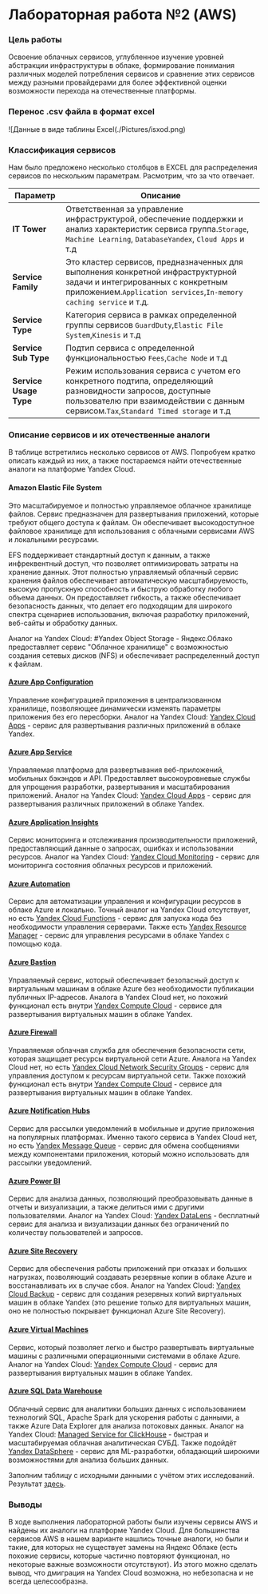 # Лабораторная работа №2 (AWS)

### Цель работы


Освоение облачных сервисов, углубленное изучение уровней абстракции инфраструктуры в облаке, формирование понимания различных моделей потребления сервисов и сравнение этих сервисов между разными провайдерами для более эффективной оценки возможности перехода на отечественные платформы.



### Перенос .csv файла в формат excel

![Данные в виде таблины Excel(./Pictures/isxod.png)

### Классификация сервисов 

Нам было предложено несколько столбцов в EXCEL для распределения сервисов по нескольким параметрам. Расмотрим, что за что отвечает.

| Параметр | Описание |
| ----- | ------------ |
| **IT Tower** | Ответственная за управление инфраструктурой, обеспечение поддержки и анализ характеристик сервиса группа.`Storage`,` Machine Learning`, `DatabaseYandex`, `Cloud Apps` и т.д |
| **Service Family** | Это кластер сервисов, предназначенных для выполнения конкретной инфраструктурной задачи и интегрированных с конкретным приложением.`Application services`,`In-memory caching service` и т.д. |
| **Service Type** | Категория сервиса в рамках определенной группы сервисов `GuardDuty`,`Elastic File System`,`Kinesis` и т.д |
| **Service Sub Type** |Подтип сервиса с определенной функциональностью `Fees`,`Cache Node` и т.д  |
| **Service Usage Type** | Режим использования сервиса с учетом его конкретного подтипа, определяющий разновидности запросов, доступные пользователю при взаимодействии с данным сервисом.`Tax`,`Standard Timed storage` и т.д  |

### Описание сервисов и их отечественные аналоги

В таблице встретились несколько сервисов от AWS. Попробуем кратко описать каждый из них, а также постараемся найти отечественные аналоги на платформе Yandex Cloud.

#### Amazon Elastic File System
Это масштабируемое и полностью управляемое облачное хранилище файлов. Сервис предназначен для развертывания приложений, которые требуют общего доступа к файлам. Он обеспечивает высокодоступное файловое хранилище для использования с облачными сервисами AWS и локальными ресурсами.

EFS поддерживает стандартный доступ к данным, а также инфреквентный доступ, что позволяет оптимизировать затраты на хранение данных. Этот полностью управляемый облачный сервис хранения файлов обеспечивает автоматическую масштабируемость, высокую пропускную способность и быструю обработку любого объема данных. Он предоставляет гибкость, а также обеспечивает безопасность данных, что делает его подходящим для широкого спектра сценариев использования, включая разработку приложений, веб-сайты и обработку данных.

Аналог на Yandex Cloud: #Yandex Object Storage - Яндекс.Облако предоставляет сервис "Облачное хранилище" с возможностью создания сетевых дисков (NFS) и обеспечивает распределенный доступ к файлам. 

#### [Azure App Configuration](https://azure.microsoft.com/ru-ru/services/app-configuration/)
Управление конфигурацией приложения в централизованном хранилище, позволяющее динамически изменять параметры приложения без его пересборки.
Аналог на Yandex Cloud: [Yandex Cloud Apps](https://cloud.yandex.ru/services/appload-balancer) - сервис для развертывания различных приложений в облаке Yandex.

#### [Azure App Service](https://azure.microsoft.com/ru-ru/services/app-service/)
Управляемая платформа для развертывания веб-приложений, мобильных бэкэндов и API. Предоставляет высокоуровневые службы для упрощения разработки, развертывания и масштабирования приложений.
Аналог на Yandex Cloud: [Yandex Cloud Apps](https://cloud.yandex.ru/services/appload-balancer) - сервис для развертывания различных приложений в облаке Yandex.

#### [Azure Application Insights](https://azure.microsoft.com/ru-ru/services/monitor/)
Сервис мониторинга и отслеживания производительности приложений, предоставляющий данные о запросах, ошибках и использовании ресурсов.
Аналог на Yandex Cloud: [Yandex Cloud Monitoring](https://cloud.yandex.ru/services/monitoring) - сервис для мониторинга состояния облачных ресурсов и приложений.


#### [Azure Automation](https://azure.microsoft.com/ru-ru/products/automation/)
Сервис для автоматизации управления и конфигурации ресурсов в облаке Azure и локально.
Точный аналог на Yandex Cloud отсутствует, но есть [Yandex Cloud Functions](https://cloud.yandex.ru/services/functions) - сервис для запуска кода без необходимости управления серверами. Также есть [Yandex Resource Manager](https://cloud.yandex.ru/docs/resource-manager/) - сервис для управления ресурсами в облаке Yandex с помощью кода.

#### [Azure Bastion](https://azure.microsoft.com/ru-ru/services/azure-bastion/)
Управляемый сервис, который обеспечивает безопасный доступ к виртуальным машинам в облаке Azure без необходимости публикации публичных IP-адресов.
Аналога в Yandex Cloud нет, но похожий функционал есть внутри [Yandex Compute Cloud](https://cloud.yandex.ru/services/compute) - сервисе для развертывания виртуальных машин в облаке Yandex.


#### [Azure Firewall](https://azure.microsoft.com/ru-ru/services/azure-firewall/)
Управляемая облачная служба для обеспечения безопасности сети, которая защищает ресурсы виртуальной сети Azure.
Аналога на Yandex Cloud нет, но есть [Yandex Cloud Network Security Groups](https://cloud.yandex.ru/docs/vpc/concepts/security-groups) - сервис для управления доступом к ресурсам виртуальной сети. Также похожий функционал есть внутри [Yandex Compute Cloud](https://cloud.yandex.ru/services/compute) - сервисе для развертывания виртуальных машин в облаке Yandex.

#### [Azure Notification Hubs](https://azure.microsoft.com/ru-ru/services/notification-hubs/)
Сервис для рассылки уведомлений в мобильные и другие приложения на популярных платформах.
Именно такого сервиса в Yandex Cloud нет, но есть [Yandex Message Queue](https://cloud.yandex.ru/services/message-queue) - сервис для обмена сообщениями между компонентами приложения, который можно использовать для рассылки уведомлений.

#### [Azure Power BI](https://azure.microsoft.com/ru-ru/products/power-bi/)
Сервис для анализа данных, позволяющий преобразовывать данные в отчеты и визуализации, а также делиться ими с другими пользователями.
Аналог на Yandex Cloud: [Yandex DataLens](https://cloud.yandex.ru/services/datalens) - бесплатный сервис для анализа и визуализации данных без ограничений по количеству пользователей и запросов.


#### [Azure Site Recovery](https://azure.microsoft.com/ru-ru/services/site-recovery/)
Сервис для обеспечения работы приложений при отказах и больших нагрузках, позволяющий создавать резервные копии в облаке Azure и восстанавливать их в случае сбоя.
Аналог на Yandex Cloud: [Yandex Cloud Backup](https://cloud.yandex.ru/services/backup) - сервис для создания резервных копий виртуальных машин в облаке Yandex (это решение только для виртуальных машин, оно не полностью покрывает функционал Azure Site Recovery).

#### [Azure Virtual Machines](https://azure.microsoft.com/ru-ru/services/virtual-machines/)
Сервис, который позволяет легко и быстро развертывать виртуальные машины с различными операционными системами в облаке Azure.
Аналог на Yandex Cloud: [Yandex Compute Cloud](https://cloud.yandex.ru/services/compute) - сервис для развертывания виртуальных машин в облаке Yandex.

#### [Azure SQL Data Warehouse](https://azure.microsoft.com/ru-ru/services/sql-data-warehouse/)
Облачный сервис для аналитики больших данных с использованием технологий SQL, Apache Spark для ускорения работы с данными, а также Azure Data Explorer для анализа потоковых данных.
Аналог на Yandex Cloud: [Managed Service for ClickHouse](https://cloud.yandex.ru/services/managed-clickhouse) - быстрая и масштабируемая облачная аналитическая СУБД.
Также подойдёт [Yandex DataSphere](https://cloud.yandex.ru/services/datasphere) - сервис для ML-разработки, обладающий широкими возможностями для анализа больших данных.


Заполним таблицу с исходными данными с учётом этих исследований. Результат [здесь](./result.csv).



### Выводы

В ходе выполнения лабораторной работы были изучены сервисы AWS и найдены их аналоги на платформе Yandex Cloud. Для большинства сервисов AWS в нашем варианте нашлись точные аналоги, но были и такие, для которых не существует замены на Яндекс Облаке (есть похожие сервисы, которые частично повторяют функционал, но некоторые важные возможности отсутствуют). Из этого можно сделать вывод, что дмиграция на Yandex Cloud возможна, но небезопасна и не всегда целесообразна.

